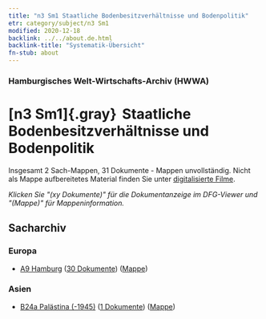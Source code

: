 ```yaml
---
title: "n3 Sm1 Staatliche Bodenbesitzverhältnisse und Bodenpolitik"
etr: category/subject/n3 Sm1
modified: 2020-12-18
backlink: ../../about.de.html
backlink-title: "Systematik-Übersicht"
fn-stub: about
---
```


### Hamburgisches Welt-Wirtschafts-Archiv (HWWA)
# [n3 Sm1]{.gray}&#8201; Staatliche Bodenbesitzverhältnisse und Bodenpolitik&#160; 




Insgesamt 2 Sach-Mappen, 31 Dokumente - Mappen unvollständig.
Nicht als Mappe aufbereitetes Material finden Sie unter [digitalisierte Filme](/film/h1_sh).

_Klicken Sie "(xy Dokumente)" für die Dokumentanzeige im DFG-Viewer und "(Mappe)" für Mappeninformation._

## Sacharchiv




### Europa

- [A9 Hamburg](../../../geo/about.de.html#A9) (<a href="https://dfg-viewer.de/show/?tx_dlf[id]=https://pm20.zbw.eu/mets/sh/1409xx/140905/1619xx/161908/public.mets.de.xml" target="_blank">30 Dokumente</a>) ([Mappe](http://purl.org/pressemappe20/folder/sh/140905,161908))

### Asien

- [B24a Palästina (-1945)](../../../geo/about.de.html#B24a) (<a href="https://dfg-viewer.de/show/?tx_dlf[id]=https://pm20.zbw.eu/mets/sh/1411xx/141115/1619xx/161908/public.mets.de.xml" target="_blank">1 Dokumente</a>) ([Mappe](http://purl.org/pressemappe20/folder/sh/141115,161908))


